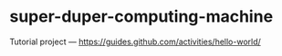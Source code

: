 # super-duper-computing-machine
Tutorial project  — https://guides.github.com/activities/hello-world/
